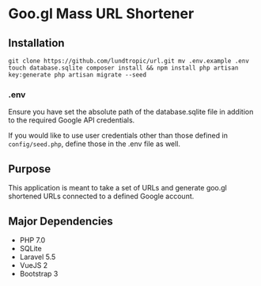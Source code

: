 # Goo.gl Mass URL Shortener

## Installation

``git clone https://github.com/lundtropic/url.git
mv .env.example .env
touch database.sqlite
composer install && npm install
php artisan key:generate
php artisan migrate --seed``

### .env

Ensure you have set the absolute path of the database.sqlite file in addition to the required Google API credentials.

If you would like to use user credentials other than those defined in `config/seed.php`, define those in the .env file as well.

## Purpose

This application is meant to take a set of URLs and generate goo.gl shortened URLs connected to a defined Google account.


## Major Dependencies

 - PHP 7.0
 - SQLite
 - Laravel 5.5
 - VueJS 2
 - Bootstrap 3

